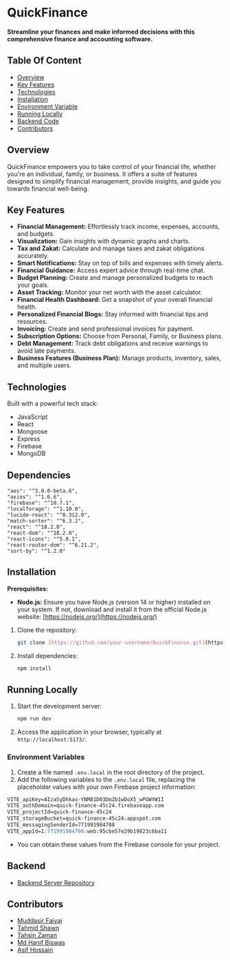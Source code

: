 
# QuickFinance

**Streamline your finances and make informed decisions with this comprehensive finance and accounting software.**


## Table Of Content

- [Overview](#overview)
- [Key Features](#key-features)
- [Technologies](#technologies)
- [Installation](#installation)
- [Environment Variable](#environment-variables)
- [Running Locally](#running-locally)
- [Backend Code](#backend)
- [Contributors](#contributors)

## Overview

QuickFinance empowers you to take control of your financial life, whether you're an individual, family, or business. It offers a suite of features designed to simplify financial management, provide insights, and guide you towards financial well-being.

## Key Features

- **Financial Management:** Effortlessly track income, expenses, accounts, and budgets.
- **Visualization:** Gain insights with dynamic graphs and charts.
- **Tax and Zakat:** Calculate and manage taxes and zakat obligations accurately.
- **Smart Notifications:** Stay on top of bills and expenses with timely alerts.
- **Financial Guidance:** Access expert advice through real-time chat.
- **Budget Planning:** Create and manage personalized budgets to reach your goals.
- **Asset Tracking:** Monitor your net worth with the asset calculator.
- **Financial Health Dashboard:** Get a snapshot of your overall financial health.
- **Personalized Financial Blogs:** Stay informed with financial tips and resources.
- **Invoicing:** Create and send professional invoices for payment.
- **Subscription Options:** Choose from Personal, Family, or Business plans.
- **Debt Management:** Track debt obligations and receive warnings to avoid late payments.
- **Business Features (Business Plan):** Manage products, inventory, sales, and multiple users.

## Technologies

Built with a powerful tech stack:

- JavaScript
- React
- Mongoose
- Express
- Firebase
- MongoDB
## Dependencies

    "aos": "^3.0.0-beta.6",
    "axios": "^1.6.6",
    "firebase": "^10.7.1",
    "localforage": "^1.10.0",
    "lucide-react": "^0.312.0",
    "match-sorter": "^6.3.2",
    "react": "^18.2.0",
    "react-dom": "^18.2.0",
    "react-icons": "^5.0.1",
    "react-router-dom": "^6.21.2",
    "sort-by": "^1.2.0"

## Installation

**Prerequisites:**

- **Node.js:** Ensure you have Node.js (version 14 or higher) installed on your system. If not, download and install it from the official Node.js website: [https://nodejs.org/](https://nodejs.org/)

1. Clone the repository:
   ```bash
   git clone [https://github.com/your-username/QuickFinance.git](https://github.com/your-username/QuickFinance.git)
   ```
2. Install dependencies:
   ```bash
   npm install
   ```

## Running Locally

1. Start the development server:
   ```bash
   npm run dev
   ```
2. Access the application in your browser, typically at `http://localhost:5173/`.


### Environment Variables

1. Create a file named `.env.local` in the root directory of the project.
2. Add the following variables to the `.env.local` file, replacing the placeholder values with your own Firebase project information:

```.md
VITE_apiKey=AIzaSyDhkao-YNM81D03DmZb1wDoX5_wPGWYW1I
VITE_authDomain=quick-finance-45c24.firebaseapp.com
VITE_projectId=quick-finance-45c24
VITE_storageBucket=quick-finance-45c24.appspot.com
VITE_messagingSenderId=771991984708
VITE_appId=1:771991984708:web:95cbe57e29b19823c6ba11
```

- You can obtain these values from the Firebase console for your project.


## Backend 

- [Backend Server Repository](https://github.com/its-asif/QuickFinance-server-side)


## Contributors

* [Muddasir Faiyaj](https://github.com/muddasirfaiyaj66)
* [Tahmid Shawn](https://github.com/TahmidShawn)
* [Tahsin Zaman](https://github.com/Tahsin0909)
* [Md Hanif Biswas](https://github.com/mdhanifbiswas27)
* [Asif Hossain](https://github.com/its-asif)


